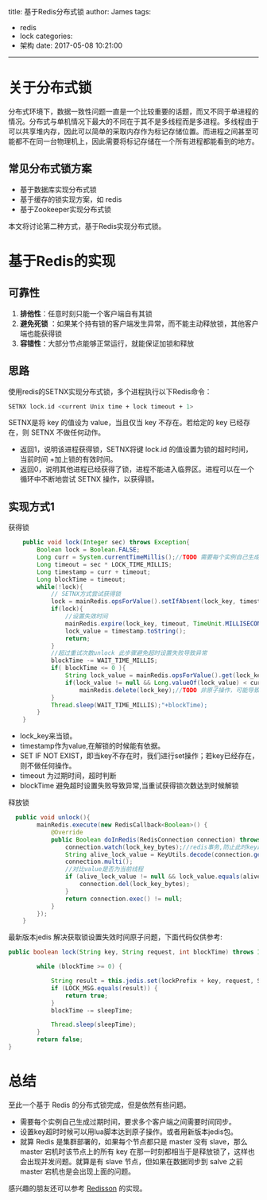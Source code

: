 title: 基于Redis分布式锁
author: James
tags:
  - redis
  - lock
categories:
  - 架构
date: 2017-05-08 10:21:00
---

# 关于分布式锁

分布式环境下，数据一致性问题一直是一个比较重要的话题，而又不同于单进程的情况。分布式与单机情况下最大的不同在于其不是多线程而是多进程。多线程由于可以共享堆内存，因此可以简单的采取内存作为标记存储位置。而进程之间甚至可能都不在同一台物理机上，因此需要将标记存储在一个所有进程都能看到的地方。

<!-- more -->

## 常见分布式锁方案

- 基于数据库实现分布式锁  
- 基于缓存的锁实现方案，如 redis
- 基于Zookeeper实现分布式锁 

本文将讨论第二种方式，基于Redis实现分布式锁。 

# 基于Redis的实现

## 可靠性

1. **排他性**：任意时刻只能一个客户端自有其锁
2. **避免死锁** ：如果某个持有锁的客户端发生异常，而不能主动释放锁，其他客户端也能获得锁
3. **容错性**：大部分节点能够正常运行，就能保证加锁和释放 



## 思路

使用redis的SETNX实现分布式锁，多个进程执行以下Redis命令： 

```bash
SETNX lock.id <current Unix time + lock timeout + 1>
```

SETNX是将 key 的值设为 value，当且仅当 key 不存在。若给定的 key 已经存在，则 SETNX 不做任何动作。   

- 返回1，说明该进程获得锁，SETNX将键 lock.id 的值设置为锁的超时时间，当前时间 +加上锁的有效时间。 
- 返回0，说明其他进程已经获得了锁，进程不能进入临界区。进程可以在一个循环中不断地尝试 SETNX 操作，以获得锁。



## 实现方式1

获得锁

```java
    public void lock(Integer sec) throws Exception{
        Boolean lock = Boolean.FALSE;
        Long curr = System.currentTimeMillis();//TODO 需要每个实例自己生成过期时间，要求多个客户端之间需要时间同步
        Long timeout = sec * LOCK_TIME_MILLIS;
        Long timestamp = curr + timeout;
        Long blockTime = timeout;
        while(!lock){
            // SETNX方式尝试获得锁
            lock = mainRedis.opsForValue().setIfAbsent(lock_key, timestamp.toString());
            if(lock){
                //设置失效时间
                mainRedis.expire(lock_key, timeout, TimeUnit.MILLISECONDS);//设置超时
                lock_value = timestamp.toString();
                return;
            }
            //超过重试次数unlock 此步骤避免超时设置失败导致异常
            blockTime -= WAIT_TIME_MILLIS;
            if( blockTime <= 0 ){
                String lock_value = mainRedis.opsForValue().get(lock_key);
                if(lock_value != null && Long.valueOf(lock_value) < curr)//TODO 时间不同步，可能导致误解锁
                    mainRedis.delete(lock_key);//TODO 非原子操作，可能导致误解锁.需借鉴lua脚本执行的方式
            }
            Thread.sleep(WAIT_TIME_MILLIS);"+blockTime);
        }
    }
```

- lock_key来当锁。
- timestamp作为value,在解锁的时候能有依据。
- SET IF NOT EXIST，即当key不存在时，我们进行set操作；若key已经存在，则不做任何操作。
-  timeout 为过期时间，超时判断
- blockTime  避免超时设置失败导致异常,当重试获得锁次数达到时候解锁

释放锁

```java
  public void unlock(){
        mainRedis.execute(new RedisCallback<Boolean>() {
            @Override
            public Boolean doInRedis(RedisConnection connection) throws DataAccessException {
                connection.watch(lock_key_bytes);//redis事务,防止此时key超时，其他实例获得新锁被误删除
                String alive_lock_value = KeyUtils.decode(connection.get(lock_key_bytes));
                connection.multi();
                //对比value是否为当前线程
                if (alive_lock_value != null && lock_value.equals(alive_lock_value)){
                    connection.del(lock_key_bytes);
                }
                return connection.exec() != null;
            }
        });
    }
```


最新版本jedis 解决获取锁设置失效时间原子问题，下面代码仅供参考:

```java
public boolean lock(String key, String request, int blockTime) throws InterruptedException {

        while (blockTime >= 0) {

            String result = this.jedis.set(lockPrefix + key, request, SET_IF_NOT_EXIST, SET_WITH_EXPIRE_TIME, 10 * TIME);
            if (LOCK_MSG.equals(result)) {
                return true;
            }
            blockTime -= sleepTime;

            Thread.sleep(sleepTime);
        }
        return false;
}
```



# 总结

至此一个基于 Redis 的分布式锁完成，但是依然有些问题。

- 需要每个实例自己生成过期时间，要求多个客户端之间需要时间同步。
- 设置key超时时候可以用lua脚本达到原子操作。或者用新版本jedis包。
- 就算 Redis 是集群部署的，如果每个节点都只是 master 没有 slave，那么 master 宕机时该节点上的所有 key  在那一时刻都相当于是释放锁了，这样也会出现并发问题。就算是有 slave 节点，但如果在数据同步到 salve 之前 master  宕机也是会出现上面的问题。

感兴趣的朋友还可以参考 [Redisson](https://github.com/redisson/redisson) 的实现。